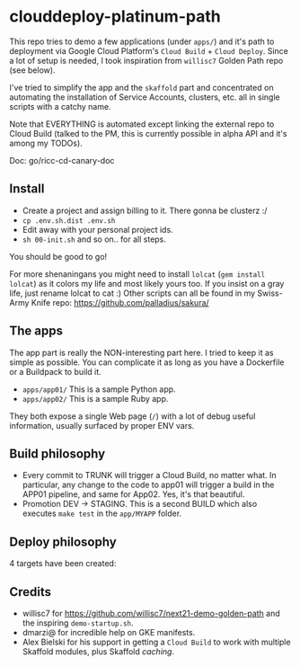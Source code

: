 # clouddeploy-platinum-path

This repo tries to demo a few applications (under `apps/`) and it's path to
deployment via Google Cloud Platform's `Cloud Build` + `Cloud Deploy`.
Since a lot of setup is needed, I took inspiration from `willisc7` Golden Path
repo (see below).

I've tried to simplify the app and the `skaffold` part and concentrated on
automating the installation of Service Accounts, clusters, etc. all in
single scripts with a catchy name.

Note that EVERYTHING is automated except linking the external repo to Cloud
Build (talked to the PM, this is currently possible in alpha API and it's
among my TODOs).

Doc: go/ricc-cd-canary-doc

## Install

* Create a project and assign billing to it. There gonna be clusterz :/
* `cp .env.sh.dist .env.sh`
* Edit away with your personal project ids.
* `sh 00-init.sh` and so on.. for all steps.

You should be good to go!

For more shenaningans you might need to install `lolcat` (`gem install lolcat`) as
it colors my life and most likely yours too. If you insist on a gray life, just
rename lolcat to cat :) Other scripts can all be found in my Swiss-Army Knife repo: 
https://github.com/palladius/sakura/

## The apps

The app part is really the NON-interesting part here. I tried to keep it as simple as
possible. You can complicate it as long as you have a Dockerfile or a Buildpack
to build it.

* `apps/app01/` This is a sample Python app. 
* `apps/app02/` This is a sample Ruby app. 

They both expose a single Web page (`/`) with a lot of debug useful information, usually 
surfaced by proper ENV vars.

## Build philosophy

* Every commit to TRUNK will trigger a Cloud Build, no matter what. In particular, any
change to the code to app01 will trigger a build in the APP01 pipeline, and same for App02.
Yes, it's that beautiful.
* Promotion DEV -> STAGING. This is a second BUILD which also executes `make test` in the 
`app/MYAPP` folder.

## Deploy philosophy

4 targets have been created:

## Credits

* willisc7 for https://github.com/willisc7/next21-demo-golden-path and the
   inspiring `demo-startup.sh`.
* dmarzi@ for incredible help on GKE manifests.
* Alex Bielski for his support in getting a `Cloud Build` to work with multiple
  Skaffold modules, plus Skaffold *caching*.
